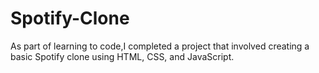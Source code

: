 # Spotify-Clone
As part of learning to code,I completed a project that involved creating a basic Spotify clone using HTML, CSS, and JavaScript. 
